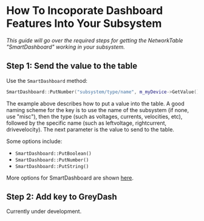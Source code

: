 # How To Incoporate Dashboard Features Into Your Subsystem
*This guide will go over the required steps for getting the NetworkTable "SmartDashboard" working in your subsystem.*

## Step 1: Send the value to the table
Use the `SmartDashboard` method:
```cpp
SmartDashboard::PutNumber("subsystem/type/name", m_myDevice->GetValue());
```
The example above describes how to put a value into the table. A good naming scheme for the key is to use the name of the subsystem (if none, use "misc"), then the type (such as voltages, currents, velocities, etc), followed by the specific name (such as leftvoltage, rightcurrent, drivevelocity). The next parameter is the value to send to the table.

Some options include:
 - `SmartDashboard::PutBoolean()`
 - `SmartDashboard::PutNumber()`
 - `SmartDashboard::PutString()`

More options for SmartDashboard are shown [here](http://first.wpi.edu/FRC/roborio/release/docs/cpp/classfrc_1_1SmartDashboard.html).

## Step 2: Add key to GreyDash
Currently under development.
